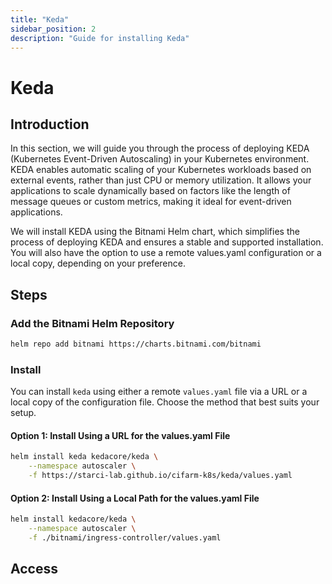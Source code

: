 ```yaml
---
title: "Keda"
sidebar_position: 2
description: "Guide for installing Keda"
---
```

# Keda
## Introduction
In this section, we will guide you through the process of deploying KEDA (Kubernetes Event-Driven Autoscaling) in your Kubernetes environment. KEDA enables automatic scaling of your Kubernetes workloads based on external events, rather than just CPU or memory utilization. It allows your applications to scale dynamically based on factors like the length of message queues or custom metrics, making it ideal for event-driven applications.

We will install KEDA using the Bitnami Helm chart, which simplifies the process of deploying KEDA and ensures a stable and supported installation. You will also have the option to use a remote values.yaml configuration or a local copy, depending on your preference.
## Steps
### Add the Bitnami Helm Repository
```bash
helm repo add bitnami https://charts.bitnami.com/bitnami
```
### Install
You can install `keda` using either a remote `values.yaml` file via a URL or a local copy of the configuration file. Choose the method that best suits your setup.
#### Option 1: Install Using a URL for the values.yaml File
```bash
helm install keda kedacore/keda \
    --namespace autoscaler \
    -f https://starci-lab.github.io/cifarm-k8s/keda/values.yaml
```
#### Option 2: Install Using a Local Path for the values.yaml File
```bash
helm install kedacore/keda \
    --namespace autoscaler \
    -f ./bitnami/ingress-controller/values.yaml
``` 
## Access
